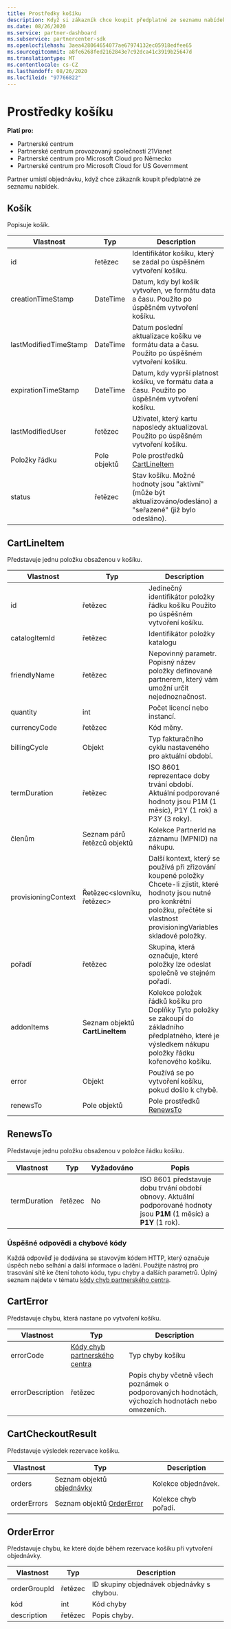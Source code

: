 ```yaml
---
title: Prostředky košíku
description: Když si zákazník chce koupit předplatné ze seznamu nabídek, zařadí objednávku do košíku.
ms.date: 08/26/2020
ms.service: partner-dashboard
ms.subservice: partnercenter-sdk
ms.openlocfilehash: 3aea428064654077ae67974132ec05918edfee65
ms.sourcegitcommit: a8fe6268fed2162843e7c92dca41c3919b25647d
ms.translationtype: MT
ms.contentlocale: cs-CZ
ms.lasthandoff: 08/26/2020
ms.locfileid: "97766822"
---
```

# <a name="cart-resources"></a>Prostředky košíku

**Platí pro:**

- Partnerské centrum
- Partnerské centrum provozovaný společností 21Vianet
- Partnerské centrum pro Microsoft Cloud pro Německo
- Partnerské centrum pro Microsoft Cloud for US Government

Partner umístí objednávku, když chce zákazník koupit předplatné ze seznamu nabídek.

## <a name="cart"></a>Košík

Popisuje košík.

| Vlastnost              | Typ             | Description                                                                                            |
|-----------------------|------------------|--------------------------------------------------------------------------------------------------------|
| id                    | řetězec           | Identifikátor košíku, který se zadal po úspěšném vytvoření košíku.                               |
| creationTimeStamp     | DateTime         | Datum, kdy byl košík vytvořen, ve formátu data a času. Použito po úspěšném vytvoření košíku.      |
| lastModifiedTimeStamp | DateTime         | Datum poslední aktualizace košíku ve formátu data a času. Použito po úspěšném vytvoření košíku. |
| expirationTimeStamp   | DateTime         | Datum, kdy vyprší platnost košíku, ve formátu data a času. Použito po úspěšném vytvoření košíku.          |
| lastModifiedUser      | řetězec           | Uživatel, který kartu naposledy aktualizoval. Použito po úspěšném vytvoření košíku.                          |
| Položky řádku             | Pole objektů | Pole prostředků [CartLineItem](#cartlineitem)                                                   |
| status                | řetězec           | Stav košíku. Možné hodnoty jsou "aktivní" (může být aktualizováno/odesláno) a "seřazené" (již bylo odesláno). |

## <a name="cartlineitem"></a>CartLineItem

Představuje jednu položku obsaženou v košíku.

| Vlastnost             | Typ                             | Description                                                                                                                                           |
|----------------------|----------------------------------|-------------------------------------------------------------------------------------------------------------------------------------------------------|
| id                   | řetězec                           | Jedinečný identifikátor položky řádku košíku Použito po úspěšném vytvoření košíku.                                                                   |
| catalogItemId        | řetězec                           | Identifikátor položky katalogu                                                                                                                          |
| friendlyName         | řetězec                           | Nepovinný parametr. Popisný název položky definované partnerem, který vám umožní určit nejednoznačnost.                                                                 |
| quantity             | int                              | Počet licencí nebo instancí.                                                                                                                  |
| currencyCode         | řetězec                           | Kód měny.                                                                                                                                    |
| billingCycle         | Objekt                           | Typ fakturačního cyklu nastaveného pro aktuální období.                                                                                                 |
| termDuration         | řetězec                           | ISO 8601 reprezentace doby trvání období. Aktuální podporované hodnoty jsou P1M (1 měsíc), P1Y (1 rok) a P3Y (3 roky).                                |
| členům         | Seznam párů řetězců objektů      | Kolekce PartnerId na záznamu (MPNID) na nákupu.                                                                                          |
| provisioningContext  | Řetězec<slovníku, řetězec>       | Další kontext, který se používá při zřizování koupené položky Chcete-li zjistit, které hodnoty jsou nutné pro konkrétní položku, přečtěte si vlastnost provisioningVariables skladové položky. |
| pořadí           | řetězec                           | Skupina, která označuje, které položky lze odeslat společně ve stejném pořadí.                                                                          |
| addonItems           | Seznam objektů **CartLineItem** | Kolekce položek řádků košíku pro Doplňky Tyto položky se zakoupí do základního předplatného, které je výsledkem nákupu položky řádku kořenového košíku. |
| error                | Objekt                           | Používá se po vytvoření košíku, pokud došlo k chybě.                                                                                                    |
| renewsTo             | Pole objektů                 | Pole prostředků [RenewsTo](#renewsto)                                                                            |

## <a name="renewsto"></a>RenewsTo

Představuje jednu položku obsaženou v položce řádku košíku.

| Vlastnost              | Typ             | Vyžadováno        | Popis |
|-----------------------|------------------|-----------------|-------------------------------------------------------------------------------------------------------------------------|
| termDuration          | řetězec           | No              | ISO 8601 představuje dobu trvání období obnovy. Aktuální podporované hodnoty jsou **P1M** (1 měsíc) a **P1Y** (1 rok). |

### <a name="response-success-and-error-codes"></a>Úspěšné odpovědi a chybové kódy

Každá odpověď je dodávána se stavovým kódem HTTP, který označuje úspěch nebo selhání a další informace o ladění. Použijte nástroj pro trasování sítě ke čtení tohoto kódu, typu chyby a dalších parametrů. Úplný seznam najdete v tématu [kódy chyb partnerského centra](error-codes.md).

## <a name="carterror"></a>CartError

Představuje chybu, která nastane po vytvoření košíku.

| Vlastnost         | Typ                                   | Description                                                                                   |
|------------------|----------------------------------------|-----------------------------------------------------------------------------------------------|
| errorCode        | [Kódy chyb partnerského centra](error-codes.md) | Typ chyby košíku                                                                       |
| errorDescription | řetězec                                 | Popis chyby včetně všech poznámek o podporovaných hodnotách, výchozích hodnotách nebo omezeních. |

## <a name="cartcheckoutresult"></a>CartCheckoutResult

Představuje výsledek rezervace košíku.

| Vlastnost    | Typ                                              | Description                     |
|-------------|---------------------------------------------------|---------------------------------|
| orders      | Seznam objektů [objednávky](order-resources.md#order)         | Kolekce objednávek.       |
| orderErrors | Seznam objektů [OrderError](#ordererror) | Kolekce chyb pořadí. |

## <a name="ordererror"></a>OrderError

Představuje chybu, ke které dojde během rezervace košíku při vytvoření objednávky.

| Vlastnost     | Typ   | Description                                     |
|--------------|--------|-------------------------------------------------|
| orderGroupId | řetězec | ID skupiny objednávek objednávky s chybou. |
| kód         | int    | Kód chyby                                 |
| description  | řetězec | Popis chyby.                   |
